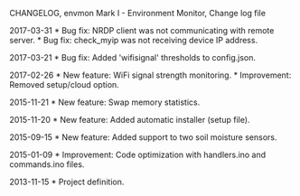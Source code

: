 CHANGELOG, envmon Mark I - Environment Monitor, Change log file

2017-03-31
        * Bug fix: NRDP client was not communicating with remote server.
        * Bug fix: check_myip was not receiving device IP address.

2017-03-21
        * Bug fix: Added 'wifisignal' thresholds to config.json.

2017-02-26
        * New feature: WiFi signal strength monitoring.
        * Improvement: Removed setup/cloud option.

2015-11-21
        * New feature: Swap memory statistics.

2015-11-20
        * New feature: Added automatic installer (setup file).

2015-09-15
        * New feature: Added support to two soil moisture sensors.

2015-01-09
        * Improvement: Code optimization with handlers.ino and commands.ino
          files.

2013-11-15
        * Project definition.
